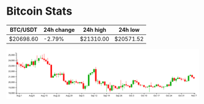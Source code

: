 # Bitcoin Stats

BTC/USDT|24h change|24h high|24h low|
|---|---|---|---|
|$20698.60|-2.79%|$21310.00|$20571.52|

<img src="./chart.svg">
